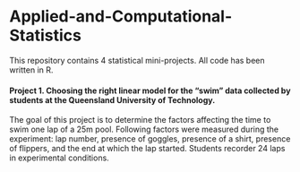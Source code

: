 # Applied-and-Computational-Statistics
This repository contains 4 statistical mini-projects. All code has been written in R.


#### Project 1. Choosing the right linear model for the “swim” data collected by students at the Queensland University of Technology. 

The goal of this project is to determine the factors affecting the time to swim one lap of a 25m pool. Following factors were measured during the experiment: lap number, presence of goggles, presence of a shirt, presence of flippers, and the end at which the lap started. Students recorder 24 laps in experimental conditions.
